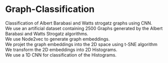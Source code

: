 # Graph-Classification
Classification of Albert Barabasi and Watts strogatz graphs using CNN. <br />
We use an artificial dataset containing 2500 Graphs generated by the Albert Barabasi and Watts Strogatz algorithms. <br />
We use Node2vec to generate graph embeddings. <br />
We projet the graph embeddings into the 2D space using t-SNE algorithm <br />
We transform the 2D embeddings into 2D Histograms. <br />
We use a 1D CNN for classification of the Histograms.
